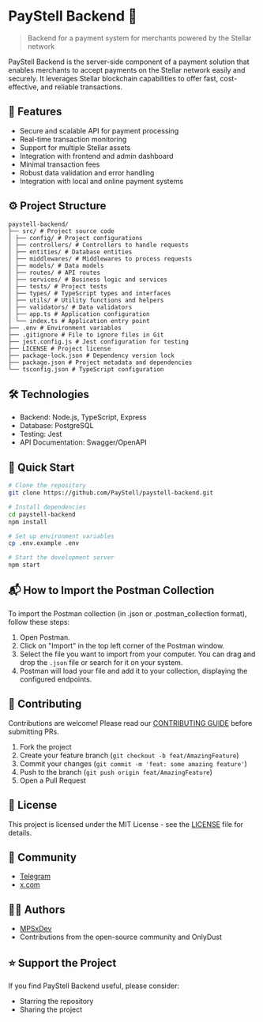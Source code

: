 # PayStell Backend 💫

> Backend for a payment system for merchants powered by the Stellar network

PayStell Backend is the server-side component of a payment solution that enables merchants to accept payments on the Stellar network easily and securely. It leverages Stellar blockchain capabilities to offer fast, cost-effective, and reliable transactions.

## 🚀 Features

- Secure and scalable API for payment processing
- Real-time transaction monitoring
- Support for multiple Stellar assets
- Integration with frontend and admin dashboard
- Minimal transaction fees
- Robust data validation and error handling
- Integration with local and online payment systems

## ⚙️ Project Structure

```
paystell-backend/
├── src/ # Project source code
│ ├── config/ # Project configurations
│ ├── controllers/ # Controllers to handle requests
│ ├── entities/ # Database entities
│ ├── middlewares/ # Middlewares to process requests
│ ├── models/ # Data models
│ ├── routes/ # API routes
│ ├── services/ # Business logic and services
│ ├── tests/ # Project tests
│ ├── types/ # TypeScript types and interfaces
│ ├── utils/ # Utility functions and helpers
│ ├── validators/ # Data validators
│ ├── app.ts # Application configuration
│ └── index.ts # Application entry point
├── .env # Environment variables
├── .gitignore # File to ignore files in Git
├── jest.config.js # Jest configuration for testing
├── LICENSE # Project license
├── package-lock.json # Dependency version lock
├── package.json # Project metadata and dependencies
└── tsconfig.json # TypeScript configuration
```

## 🛠️ Technologies

- Backend: Node.js, TypeScript, Express
- Database: PostgreSQL
- Testing: Jest
- API Documentation: Swagger/OpenAPI

## 🏁 Quick Start

```bash
# Clone the repository
git clone https://github.com/PayStell/paystell-backend.git

# Install dependencies
cd paystell-backend
npm install

# Set up environment variables
cp .env.example .env

# Start the development server
npm start
```

## 📬 How to Import the Postman Collection

To import the Postman collection (in .json or .postman_collection format), follow these steps:

1. Open Postman.
2. Click on "Import" in the top left corner of the Postman window.
3. Select the file you want to import from your computer. You can drag and drop the `.json` file or search for it on your system.
4. Postman will load your file and add it to your collection, displaying the configured endpoints.

## 🤝 Contributing

Contributions are welcome! Please read our [CONTRIBUTING GUIDE](https://github.com/PayStell/paystell-website/blob/main/CONTRIBUTORS_GUIDE.md) before submitting PRs.

1. Fork the project
2. Create your feature branch (`git checkout -b feat/AmazingFeature`)
3. Commit your changes (`git commit -m 'feat: some amazing feature'`)
4. Push to the branch (`git push origin feat/AmazingFeature`)
5. Open a Pull Request

## 📄 License

This project is licensed under the MIT License - see the [LICENSE](LICENSE) file for details.

## 💬 Community

- [Telegram](https://t.me/paystelldev)
- [x.com](https://x.com/paystell)

## 🧑‍💻 Authors
- [MPSxDev](https://github.com/MPSxDev)
- Contributions from the open-source community and OnlyDust

## ⭐ Support the Project

If you find PayStell Backend useful, please consider:
- Starring the repository
- Sharing the project
